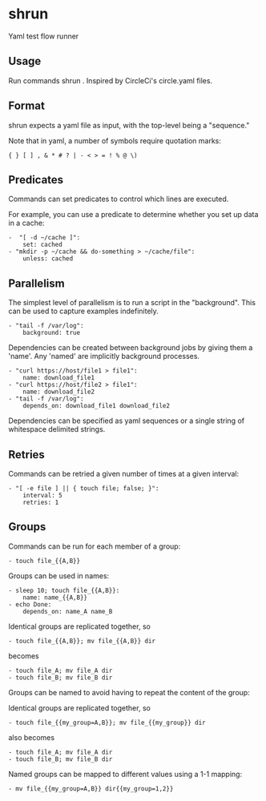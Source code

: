 # shrun

Yaml test flow runner

## Usage

Run commands shrun <file>.  Inspired by CircleCi's circle.yaml files.

## Format

shrun expects a yaml file as input, with the top-level being a
"sequence."  

Note that in yaml, a number of symbols require quotation marks:

`{ } [ ] , & * # ? | - < > = ! % @ \)`

## Predicates

Commands can set predicates to control which lines are executed.

For example, you can use a predicate to determine whether you set up 
data in a cache:
```
-  "[ -d ~/cache ]":
    set: cached
- "mkdir -p ~/cache && do-something > ~/cache/file":
    unless: cached
```

## Parallelism

The simplest level of parallelism is to run a script in the
"background".  This can be used to capture examples indefinitely.

```
- "tail -f /var/log":
    background: true
```

Dependencies can be created between background jobs by giving them a
'name'.  Any 'named' are implicitly background processes.

```
- "curl https://host/file1 > file1":
    name: download_file1
- "curl https://host/file2 > file1":
    name: download_file2
- "tail -f /var/log":
    depends_on: download_file1 download_file2
```

Dependencies can be specified as yaml sequences or a single string of
whitespace delimited strings.

## Retries

Commands can be retried a given number of times at a given interval:

```
- "[ -e file ] || { touch file; false; }":
    interval: 5
    retries: 1
```

## Groups

Commands can be run for each member of a group:

```
- touch file_{{A,B}}
```

Groups can be used in names:


```
- sleep 10; touch file_{{A,B}}:
    name: name_{{A,B}}
- echo Done:
    depends_on: name_A name_B
```

Identical groups are replicated together, so

```
- touch file_{{A,B}}; mv file_{{A,B}} dir
```

becomes

```
- touch file_A; mv file_A dir
- touch file_B; mv file_B dir
```

Groups can be named to avoid having to repeat the content of the group:

Identical groups are replicated together, so

```
- touch file_{{my_group=A,B}}; mv file_{{my_group}} dir
```

also becomes

```
- touch file_A; mv file_A dir
- touch file_B; mv file_B dir
```

Named groups can be mapped to different values using a 1-1 mapping:

```
- mv file_{{my_group=A,B}} dir{{my_group=1,2}}
```

